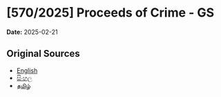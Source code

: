 # [570/2025] Proceeds of Crime - GS

**Date:** 2025-02-21

## Original Sources

- [English](https://documents.gov.lk/view/bills/2025/2/570-2025_E.pdf)
- [සිංහල](https://documents.gov.lk/view/bills/2025/2/570-2025_S.pdf)
- [தமிழ்](https://documents.gov.lk/view/bills/2025/2/570-2025_T.pdf)
